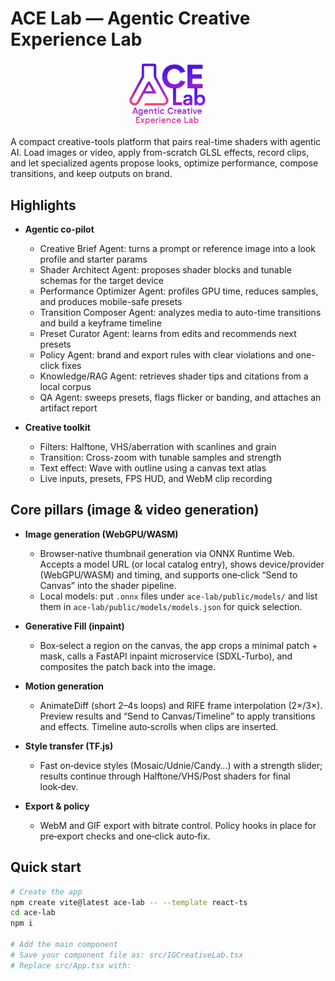# ACE Lab — Agentic Creative Experience Lab

<p align="center">
  <img src="./ace-lab.png" alt="ACE Lab logo" width="25%" />
</p>


A compact creative-tools platform that pairs real-time shaders with agentic AI. Load images or video, apply from-scratch GLSL effects, record clips, and let specialized agents propose looks, optimize performance, compose transitions, and keep outputs on brand.

## Highlights

- **Agentic co-pilot**
  - Creative Brief Agent: turns a prompt or reference image into a look profile and starter params
  - Shader Architect Agent: proposes shader blocks and tunable schemas for the target device
  - Performance Optimizer Agent: profiles GPU time, reduces samples, and produces mobile-safe presets
  - Transition Composer Agent: analyzes media to auto-time transitions and build a keyframe timeline
  - Preset Curator Agent: learns from edits and recommends next presets
  - Policy Agent: brand and export rules with clear violations and one-click fixes
  - Knowledge/RAG Agent: retrieves shader tips and citations from a local corpus
  - QA Agent: sweeps presets, flags flicker or banding, and attaches an artifact report

- **Creative toolkit**
  - Filters: Halftone, VHS/aberration with scanlines and grain
  - Transition: Cross-zoom with tunable samples and strength
  - Text effect: Wave with outline using a canvas text atlas
  - Live inputs, presets, FPS HUD, and WebM clip recording

## Core pillars (image & video generation)

- **Image generation (WebGPU/WASM)**
  - Browser‑native thumbnail generation via ONNX Runtime Web. Accepts a model URL (or local catalog entry), shows device/provider (WebGPU/WASM) and timing, and supports one‑click “Send to Canvas” into the shader pipeline.
  - Local models: put `.onnx` files under `ace-lab/public/models/` and list them in `ace-lab/public/models/models.json` for quick selection.

- **Generative Fill (inpaint)**
  - Box‑select a region on the canvas, the app crops a minimal patch + mask, calls a FastAPI inpaint microservice (SDXL‑Turbo), and composites the patch back into the image.

- **Motion generation**
  - AnimateDiff (short 2–4s loops) and RIFE frame interpolation (2×/3×). Preview results and “Send to Canvas/Timeline” to apply transitions and effects. Timeline auto‑scrolls when clips are inserted.

- **Style transfer (TF.js)**
  - Fast on‑device styles (Mosaic/Udnie/Candy…) with a strength slider; results continue through Halftone/VHS/Post shaders for final look‑dev.

- **Export & policy**
  - WebM and GIF export with bitrate control. Policy hooks in place for pre‑export checks and one‑click auto‑fix.

## Quick start

```bash
# Create the app
npm create vite@latest ace-lab -- --template react-ts
cd ace-lab
npm i

# Add the main component
# Save your component file as: src/IGCreativeLab.tsx
# Replace src/App.tsx with:

